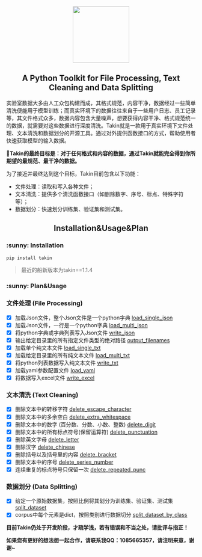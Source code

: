 <div align="center"><img src="https://github.com/sharejing/Takin/blob/main/images/takin_logo.PNG" height="150px"/></div>

<h2 align="center">A Python Toolkit for File Processing, Text Cleaning and Data Splitting</h2>

实验室数据大多由人工众包构建而成，其格式规范，内容干净，数据经过一些简单清洗便能用于模型训练；而真实环境下的数据往往来自于一些用户日志、员工记录等，其文件格式众多，数据内容包含大量噪声，想要获得内容干净、格式规范统一的数据，就需要对这些数据进行深度清洗。Takin就是一款用于真实环境下文件处理、文本清洗和数据划分的开源工具。通过对外提供函数接口的方式，帮助使用者快速获取模型的输入数据。

🚩<b>Takin的最终目标是：对于任何格式和内容的数据，通过Takin就能完全得到你所期望的最规范、最干净的数据。</b>

为了接近并最终达到这个目标，Takin目前包含以下功能：
* 文件处理：读取和写入各种文件；
* 文本清洗：提供多个清洗函数接口（如删除数字、序号、标点、特殊字符等）；
* 数据划分：快速划分训练集、验证集和测试集。

<h2 align="center">Installation&Usage&Plan</h2>
<h3>:sunny: Installation</h3>

```bash
pip install takin
```
> 最近的船新版本为takin==1.1.4

<h3>:sunny: Plan&Usage</h3>

### 文件处理 (File Processing)
- [x] 加载Json文件，整个Json文件是一个python字典 [load_single_json](../../wiki/File-Processing#load_single_json)
- [x] 加载Json文件，一行是一个python字典 [load_multi_json](../../wiki/File-Processing#load_multi_json)
- [x] 将python字典或字典列表写入Json文件 [write_json](../../wiki/File-Processing#write_json)
- [x] 输出给定目录里的所有指定文件类型的绝对路径 [output_filenames](../../wiki/File-Processing#output_filenames)
- [x] 加载单个纯文本文件 [load_single_txt](../../wiki/File-Processing#load_single_txt)
- [x] 加载给定目录里的所有纯文本文件 [load_multi_txt](../../wiki/File-Processing#load_multi_txt)
- [x] 将python列表数据写入纯文本文件 [write_txt](../../wiki/File-Processing#write_txt)
- [x] 加载yaml参数配置文件 [load_yaml](../../wiki/File-Processing#load_yaml)
- [x] 将数据写入excel文件 [write_excel](../../wiki/File-Processing#write_excel)

### 文本清洗 (Text Cleaning)
- [x] 删除文本中的转移字符 [delete_escape_character](../../wiki/Text-Cleaning#delete_escape_character)
- [x] 删除文本中的多余空白 [delete_extra_whitespace](../../wiki/Text-Cleaning#delete_extra_whitespace)
- [x] 删除文本中的数字 (百分数、分数、小数、整数) [delete_digit](../../wiki/Text-Cleaning#delete_digit)
- [x] 删除文本中的所有标点符号(保留运算符) [delete_punctuation](../../wiki/Text-Cleaning#delete_punctuation)
- [x] 删除英文字母 [delete_letter](../../wiki/Text-Cleaning#delete_letter)
- [x] 删除汉字 [delete_chinese](../../wiki/Text-Cleaning#delete_chinese)
- [x] 删除括号以及括号里的内容 [delete_bracket](../../wiki/Text-Cleaning#delete_bracket)
- [x] 删除文本中的序号 [delete_series_number](../../wiki/Text-Cleaning#delete_series_number)
- [x] 连续重复的标点符号只保留一次 [delete_repeated_punc](../../wiki/Text-Cleaning#delete_repeated_punc)

### 数据划分 (Data Splitting)
- [x] 给定一个原始数据集，按照比例将其划分为训练集、验证集、测试集 [split_dataset](../../wiki/Data-Splitting#split_dataset)
- [x] corpus中每个元素是dict，按照类别进行数据切分 [split_dataset_by_class](../../wiki/Data-Splitting#split_dataset_by_class)

<b>目前Takin仍处于开发阶段，才疏学浅，若有错误和不当之处，请批评与指正！</b>

<b>如果您有更好的想法想一起合作，请联系我QQ：1085665357，请注明来意，谢谢~</b>

